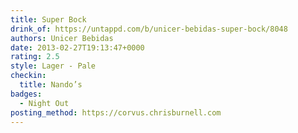 ```yaml
---
title: Super Bock
drink_of: https://untappd.com/b/unicer-bebidas-super-bock/8048
authors: Unicer Bebidas
date: 2013-02-27T19:13:47+0000
rating: 2.5
style: Lager - Pale
checkin:
  title: Nando’s
badges:
  - Night Out
posting_method: https://corvus.chrisburnell.com
---
```

